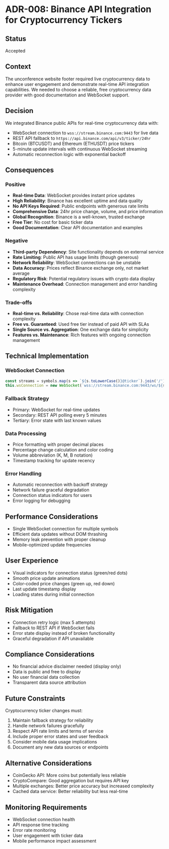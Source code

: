 # ADR-008: Binance API Integration for Cryptocurrency Tickers

## Status
Accepted

## Context
The unconference website footer required live cryptocurrency data to enhance user engagement and demonstrate real-time API integration capabilities. We needed to choose a reliable, free cryptocurrency data provider with good documentation and WebSocket support.

## Decision
We integrated Binance public APIs for real-time cryptocurrency data with:
- WebSocket connection to `wss://stream.binance.com:9443` for live data
- REST API fallback to `https://api.binance.com/api/v3/ticker/24hr`
- Bitcoin (BTCUSDT) and Ethereum (ETHUSDT) price tickers
- 5-minute update intervals with continuous WebSocket streaming
- Automatic reconnection logic with exponential backoff

## Consequences

### Positive
- **Real-time Data**: WebSocket provides instant price updates
- **High Reliability**: Binance has excellent uptime and data quality
- **No API Keys Required**: Public endpoints with generous rate limits
- **Comprehensive Data**: 24hr price change, volume, and price information
- **Global Recognition**: Binance is a well-known, trusted exchange
- **Free Tier**: No cost for basic ticker data
- **Good Documentation**: Clear API documentation and examples

### Negative
- **Third-party Dependency**: Site functionality depends on external service
- **Rate Limiting**: Public API has usage limits (though generous)
- **Network Reliability**: WebSocket connections can be unstable
- **Data Accuracy**: Prices reflect Binance exchange only, not market average
- **Regulatory Risk**: Potential regulatory issues with crypto data display
- **Maintenance Overhead**: Connection management and error handling complexity

### Trade-offs
- **Real-time vs. Reliability**: Chose real-time data with connection complexity
- **Free vs. Guaranteed**: Used free tier instead of paid API with SLAs
- **Single Source vs. Aggregation**: One exchange data for simplicity
- **Features vs. Maintenance**: Rich features with ongoing connection management

## Technical Implementation

### WebSocket Connection
```javascript
const streams = symbols.map(s => `${s.toLowerCase()}@ticker`).join('/')
this.wsConnection = new WebSocket(`wss://stream.binance.com:9443/ws/${streams}`)
```

### Fallback Strategy
- Primary: WebSocket for real-time updates
- Secondary: REST API polling every 5 minutes
- Tertiary: Error state with last known values

### Data Processing
- Price formatting with proper decimal places
- Percentage change calculation and color coding
- Volume abbreviation (K, M, B notation)
- Timestamp tracking for update recency

### Error Handling
- Automatic reconnection with backoff strategy
- Network failure graceful degradation
- Connection status indicators for users
- Error logging for debugging

## Performance Considerations
- Single WebSocket connection for multiple symbols
- Efficient data updates without DOM thrashing
- Memory leak prevention with proper cleanup
- Mobile-optimized update frequencies

## User Experience
- Visual indicators for connection status (green/red dots)
- Smooth price update animations
- Color-coded price changes (green up, red down)
- Last update timestamp display
- Loading states during initial connection

## Risk Mitigation
- Connection retry logic (max 5 attempts)
- Fallback to REST API if WebSocket fails
- Error state display instead of broken functionality
- Graceful degradation if API unavailable

## Compliance Considerations
- No financial advice disclaimer needed (display only)
- Data is public and free to display
- No user financial data collection
- Transparent data source attribution

## Future Constraints
Cryptocurrency ticker changes must:
1. Maintain fallback strategy for reliability
2. Handle network failures gracefully
3. Respect API rate limits and terms of service
4. Include proper error states and user feedback
5. Consider mobile data usage implications
6. Document any new data sources or endpoints

## Alternative Considerations
- CoinGecko API: More coins but potentially less reliable
- CryptoCompare: Good aggregation but requires API key
- Multiple exchanges: Better price accuracy but increased complexity
- Cached data service: Better reliability but less real-time

## Monitoring Requirements
- WebSocket connection health
- API response time tracking
- Error rate monitoring
- User engagement with ticker data
- Mobile performance impact assessment